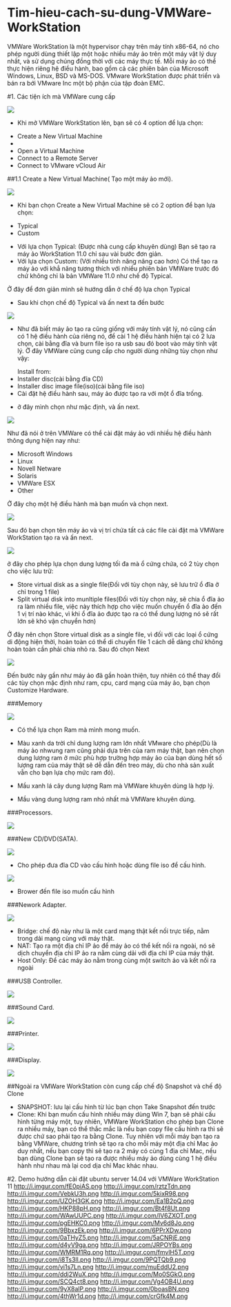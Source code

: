 # Tim-hieu-cach-su-dung-VMWare-WorkStation


VMWare WorkStation là một hypervisor chạy trên máy tính x86-64, nó cho phép người dùng thiết lập một hoặc nhiều máy ảo trên một máy vật lý duy nhất, và sử dụng chúng đồng thời với các máy thực tế. Mỗi máy ảo có thể thực hiện riêng hệ điều hành, bao gồm cả các phiên bản của Microsoft Windows, Linux, BSD và MS-DOS. VMware WorkStation được phát triển và bán ra bới VMware Inc một bộ phận của tập đoàn EMC.


#1. Các tiện ích mà VMWare cung cấp

<img src="http://i.imgur.com/dAXbE5U.png">

- Khi mở VMWare WorkStation lên, bạn sẽ có 4 option để lựa chọn:
<ul>
<li>Create a New Virtual Machine<li/>
<li>Open a Virtual Machine</li>
<li>Connect to a Remote Server</li>
<li>Connect to VMware vCloud Air</li>
</ul>

##1.1 Create a New Virtual Machine( Tạo một máy ảo mới).

<img src="http://i.imgur.com/RuneMJL.png">

- Khi bạn chọn Create a New Virtual Machine sẽ có 2 option để bạn lựa chọn:
<ul>
<li>Typical</li>
<li>Custom</li>
</ul>

- Với lựa chọn Typical: (Được nhà cung cấp khuyên dùng) Bạn sẽ tạo ra máy ảo WorkStation 11.0 chỉ sau vài bước đơn giản.
- Với lựa chọn Custom: (Với nhiều tính năng nâng cao hơn) Có thể tạo ra máy ảo với khẳ năng tương thích với nhiều phiên bản VMWare trước đó chứ không chỉ là bản VMWare 11.0 như chế độ Typical.

Ở đây để đơn giản mình sẽ hướng dẫn ở chế độ lựa chọn Typical

- Sau khi chọn chế độ Typical và ấn next ta đến bước 

<img src="http://i.imgur.com/qHyitdo.png">

- Như đã biết máy ảo tạo ra cũng giống với máy tính vật lý, nó cũng cần có 1 hệ điều hành của riêng nó, để cài 1 hệ điều hành hiện tại có 2 lưa chọn, cài bằng đĩa và burn file iso ra usb sau đó boot vào máy tính vật lý. Ở đây VMWare cũng cung cấp cho người dùng những tùy chọn như vậy:
<ul>Install from:
<li>Installer disc(cài bằng đĩa CD)</li>
<li>Installer disc image file(iso)(cài bằng file iso)</li>
<li>Cài đặt hệ điều hành sau, máy ảo được tạo ra với một ổ đĩa trống.</li>
</ul>

- ở đây mình chọn như mặc định, và ấn next.

<img src="http://i.imgur.com/FXNYO94.png">

Như đã nói ở trên VMWare có thể cài đặt máy ảo với nhiều hệ điều hành thông dụng hiện nay như:
<ul>
<li>Microsoft Windows</li>
<li>Linux</li>
<li>Novell Netware</li>
<li>Solaris</li>
<li>VMWare ESX</li>
<li>Other</li>
</ul>

Ở đây chọ một hệ điều hành mà bạn muốn và chọn next.

<img src="http://i.imgur.com/uYPbvWQ.png">

Sau đó bạn chọn tên máy ảo và vị trí chứa tất cả các file cài đặt mà VMWare WorkStation tạo ra và ấn next.

<img src="http://i.imgur.com/iEdCOUK.png">

ở đây cho phép lựa chọn dung lượng tối đa mà ổ cứng chứa, có 2 tùy chọn cho việc lưu trữ:
<ul>
<li>Store virtual disk as a single file(Đối với tùy chọn này, sẽ lưu trữ ổ đĩa ở chỉ trong 1 file)</li>
<li>Split virtual disk into munltiple files(Đối với tùy chọn này, sẽ chia ổ đĩa ảo ra làm nhiều file, việc này thích hợp cho việc muốn chuyển ổ đĩa ảo đến 1 vị trí nào khác, vì khi ổ đĩa ảo được tạo ra có thể dung lượng nó sẽ rất lớn sẽ khó vận chuyển hơn)</li>
</ul>

Ở đây nên chọn Store virtual disk as a single file, vì đối với các loại ổ cứng di động hiện thời, hoàn toàn có thể di chuyển file 1 cách dễ dàng chứ không hoàn toàn cần phải chia nhỏ ra. Sau đó chọn Next

<img src="http://i.imgur.com/1ab23TR.png">

Đến bước này gần như máy ảo đã gần hoàn thiện, tuy nhiên có thể thay đổi các tùy chọn mặc định như ram, cpu, card mạng của máy ảo, bạn chọn Customize Hardware.

###Memory

<img src="http://i.imgur.com/TjNbXc6.png">

- Có thể lựa chọn Ram mà mình mong muốn.

- Màu xanh da trời chỉ dung lượng ram lớn nhất VMware cho phép(Dù là máy ảo nhwung ram cũng phải dựa trên của ram máy thật, bạn nên chọn dung lượng ram ở mức phù hợp trường hợp máy ảo của bạn dùng hết số lượng ram của máy thật sẽ dễ dẫn đến treo máy, dù cho nhà sản xuất vẫn cho bạn lựa chọ mức ram đó).
- Mầu xanh lá cây dung lượng Ram mà VMWare khuyên dùng là hợp lý.
- Mầu vàng dung lượng ram nhỏ nhất mà VMWare khuyên dùng.

###Processors.

<img src="http://i.imgur.com/dgyXyhB.png">

###New CD/DVD(SATA).

<img src="http://i.imgur.com/oVcGZJr.png">

- Cho phép đưa đĩa CD vào cấu hình hoặc dùng file iso để cấu hình.

<img src="http://i.imgur.com/UJFGkPs.png">

- Brower đến file iso muốn cấu hình

###Nework Adapter.

<img src="http://i.imgur.com/oc09ewI.png">

- Bridge: chế độ này như là một card mạng thật kết nối trực tiếp, nằm trong dải mạng cùng với máy thật.
- NAT: Tạo ra một địa chỉ IP ảo để máy ảo có thể kết nối ra ngoài, nó sẽ dịch chuyển địa chỉ IP ảo ra nằm cùng dải với địa chỉ IP của máy thật.
- Host Only: Để các máy ảo nằm trong cùng một switch ảo và kết nối ra ngoài

###USB Controller.

<img src="http://i.imgur.com/k4aQbdT.png">

###Sound Card.

<img src="http://i.imgur.com/b0XAzY2.png">

###Printer.

<img src="http://i.imgur.com/CI41sqO.png">

###Display.

<img src="http://i.imgur.com/FsDu2ZG.png">


##Ngoài ra VMWare WorkStation còn cung cấp chế độ Snapshot và chế độ Clone

- SNAPSHOT: lưu lại cấu hình từ lúc bạn chọn Take Snapshot đến trước
- Clone: Khi bạn muốn cấu hình nhiều máy dùng Win 7, bạn sẽ phải cấu hình từng máy một, tuy nhiên, VMWare WorkStation cho phép bạn Clone ra nhiều máy, bạn có thể thắc mắc là nếu bạn copy file cấu hình ra thì sẽ được chứ sao phải tạo ra bằng Clone. Tuy nhiên với mỗi máy bạn tạo ra bằng VMWare, chương trình sẽ tạo ra cho mỗi máy một địa chỉ Mac ảo duy nhất, nếu bạn copy thì sẽ tạo ra 2 máy có cùng 1 địa chỉ Mac, nếu bạn dùng Clone bạn sẽ tạo ra được nhiều máy ảo dùng cùng 1 hệ điều hành như nhau mà lại cod dịa chỉ Mac khác nhau.


#2. Demo hướng dẫn cài đặt ubuntu server 14.04 với VMWare WorkStation 11
http://i.imgur.com/fE0piAS.png
http://i.imgur.com/rztzTdn.png
http://i.imgur.com/VebkU3h.png
http://i.imgur.com/5kixR98.png
http://i.imgur.com/UZOH3GK.png
http://i.imgur.com/Ea1B2pQ.png
http://i.imgur.com/HKP88pH.png
http://i.imgur.com/Bt4f8Ut.png
http://i.imgur.com/WAwUUPC.png
http://i.imgur.com/IV6ZXOT.png
http://i.imgur.com/pgEHKC0.png
http://i.imgur.com/Mv6d8Jo.png
http://i.imgur.com/9BbxzEk.png
http://i.imgur.com/6PPrXDw.png
http://i.imgur.com/0aTHyZ5.png
http://i.imgur.com/5aCNRjE.png
http://i.imgur.com/d4yV9ga.png
http://i.imgur.com/JRPOYBs.png
http://i.imgur.com/WMRM1Rq.png
http://i.imgur.com/fmvlH5T.png
http://i.imgur.com/i8Ts3ll.png
http://i.imgur.com/9PQTQb9.png
http://i.imgur.com/vi1s7Ln.png
http://i.imgur.com/muEddU2.png
http://i.imgur.com/ddj2WuX.png
http://i.imgur.com/Mo0SGkO.png
http://i.imgur.com/SCQ4ct8.png
http://i.imgur.com/Vg4OB4U.png
http://i.imgur.com/9yX8alP.png
http://i.imgur.com/0boasBN.png
http://i.imgur.com/4thWr1d.png
http://i.imgur.com/crGfk4M.png
